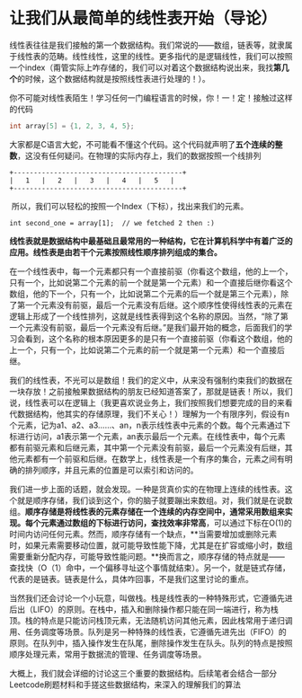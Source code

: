 # 让我们从最简单的线性表开始（导论）

​	线性表往往是我们接触的第一个数据结构。我们常说的——数组，链表等，就隶属于线性表的范畴。线性线性，这里的线性。更多指代的是逻辑线性，我们可以按照一个index（甭管实际上咋存储的，我们可以对着这个数据结构说出来，我找**第几个**的时候，这个数据结构就是按照线性表进行处理的！）。

​	你不可能对线性表陌生！学习任何一门编程语言的时候，你！一！定！接触过这样的代码

```c
int	array[5] = {1, 2, 3, 4, 5};
```

​	大家都是C语言大蛇，不可能看不懂这个代码。这个代码就声明了**五个连续的整数**，这没有任何疑问。在物理的实际内存上，我们的数据按照一个线排列

```
+------------------------------------------+
|	1	|	2	|	3	|	4	|	5	|
+------------------------------------------+
```

​	所以，我们可以轻松的按照一个Index（下标），找出来我们的元素。

```
int second_one = array[1];	// we fetched 2 then :)
```

​	**线性表就是数据结构中最基础且最常用的一种结构，它在计算机科学中有着广泛的应用。线性表是由若干个元素按照线性顺序排列组成的集合。**

​	在一个线性表中，每一个元素都只有一个直接前驱（你看这个数组，他的上一个，只有一个，比如说第二个元素的前一个就是第一个元素）和一个直接后继你看这个数组，他的下一个，只有一个，比如说第二个元素的后一个就是第三个元素），除了第一个元素没有前驱，最后一个元素没有后继。这个顺序性使得线性表的元素在逻辑上形成了一个线性排列，这就是线性表得到这个名称的原因。当然，“除了第一个元素没有前驱，最后一个元素没有后继。”是我们最开始的概念，后面我们的学习会看到，这个名称的根本原因更多的是只有一个直接前驱（你看这个数组，他的上一个，只有一个，比如说第二个元素的前一个就是第一个元素）和一个直接后继。

​	我们的线性表，不光可以是数组！我们的定义中，从来没有强制约束我们的数据在一块存放！之前接触果数据结构的朋友已经知道答案了，那就是链表！所以，我们说，线性表可以在逻辑上（我更喜欢说业务上，我们按照我们想要完成的目的来看代数据结构，他其实的存储原理，我们不关心！）理解为一个有限序列，假设有n个元素，记为a1、a2、a3……、an，n表示线性表中元素的个数。每个元素通过下标进行访问，a1表示第一个元素，an表示最后一个元素。在线性表中，每个元素都有前驱元素和后继元素，其中第一个元素没有前驱，最后一个元素没有后继，其他元素都有一个前驱和后继。在数学上，线性表是一个有序的集合，元素之间有明确的排列顺序，并且元素的位置是可以索引和访问的。

​	我们进一步上面的话题，就会发现。一种是货真价实的在物理上连续的线性表。这个就是顺序存储，我们谈到这个，你的脑子就要蹦出来数组。对，我们就是在说数组。**顺序存储是将线性表的元素存储在一个连续的内存空间中，通常采用数组来实现。每个元素通过数组的下标进行访问，查找效率非常高**，可以通过下标在O(1)的时间内访问任何元素。然而，顺序存储有一个缺点，**当需要增加或删除元素时，如果元素需要移动位置，就可能导致性能下降，尤其是在扩容或缩小时，数组需要重新分配内存，可能导致性能问题。**换而言之，顺序存储的特点就是——查找快（O（1）命中，一个偏移寻址这个事情就结束）。另一个，就是链式存储，代表的是链表。链表是什么，具体咋回事，不是我们这里讨论的重点。

​	当然我们还会讨论一个小玩意，叫做栈。栈是线性表的一种特殊形式，它遵循先进后出（LIFO）的原则。在栈中，插入和删除操作都只能在同一端进行，称为栈顶。栈的特点是只能访问栈顶元素，无法随机访问其他元素，因此栈常用于递归调用、任务调度等场景。队列是另一种特殊的线性表，它遵循先进先出（FIFO）的原则。在队列中，插入操作发生在队尾，删除操作发生在队头。队列的特点是按照顺序处理元素，常用于数据流的管理、任务调度等场景。

​	大概上，我们就会详细的讨论这三个重要的数据结构。后续笔者会结合一部分Leetcode刷题材料和手搓这些数据结构，来深入的理解我们的算法